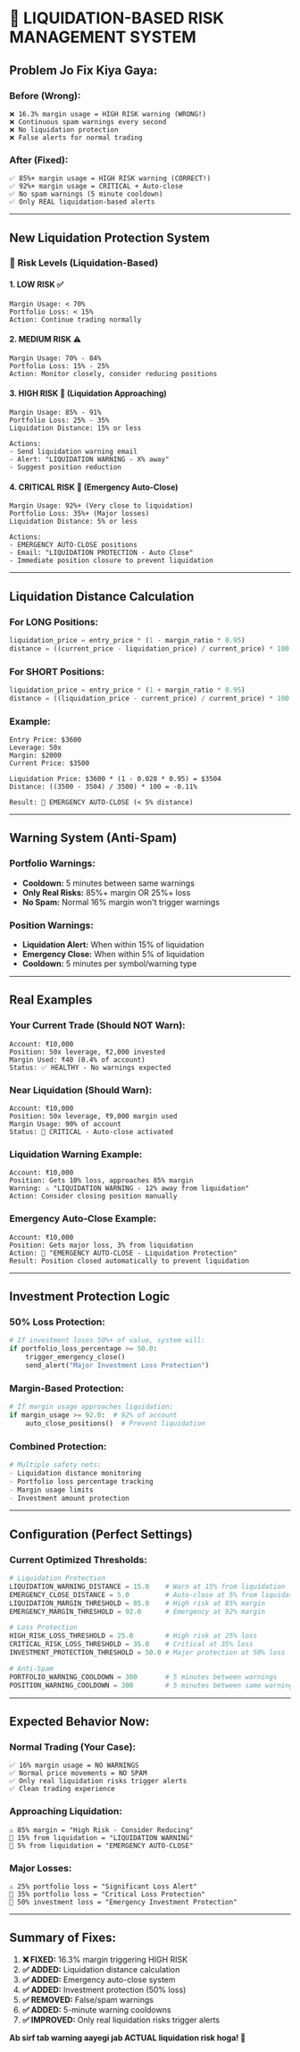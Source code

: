 # 🚨 LIQUIDATION-BASED RISK MANAGEMENT SYSTEM

## **Problem Jo Fix Kiya Gaya:**

### **Before (Wrong):**
```
❌ 16.3% margin usage = HIGH RISK warning (WRONG!)
❌ Continuous spam warnings every second
❌ No liquidation protection
❌ False alerts for normal trading
```

### **After (Fixed):**
```
✅ 85%+ margin usage = HIGH RISK warning (CORRECT!)
✅ 92%+ margin usage = CRITICAL + Auto-close
✅ No spam warnings (5 minute cooldown)
✅ Only REAL liquidation-based alerts
```

---

## **New Liquidation Protection System**

### **🎯 Risk Levels (Liquidation-Based)**

#### **1. LOW RISK** ✅
```
Margin Usage: < 70%
Portfolio Loss: < 15%
Action: Continue trading normally
```

#### **2. MEDIUM RISK** ⚠️
```
Margin Usage: 70% - 84%
Portfolio Loss: 15% - 25%
Action: Monitor closely, consider reducing positions
```

#### **3. HIGH RISK** 🔴 (Liquidation Approaching)
```
Margin Usage: 85% - 91%
Portfolio Loss: 25% - 35%
Liquidation Distance: 15% or less

Actions:
- Send liquidation warning email
- Alert: "LIQUIDATION WARNING - X% away"
- Suggest position reduction
```

#### **4. CRITICAL RISK** 🚨 (Emergency Auto-Close)
```
Margin Usage: 92%+ (Very close to liquidation)
Portfolio Loss: 35%+ (Major losses)
Liquidation Distance: 5% or less

Actions:
- EMERGENCY AUTO-CLOSE positions
- Email: "LIQUIDATION PROTECTION - Auto Close"
- Immediate position closure to prevent liquidation
```

---

## **Liquidation Distance Calculation**

### **For LONG Positions:**
```python
liquidation_price = entry_price * (1 - margin_ratio * 0.95)
distance = ((current_price - liquidation_price) / current_price) * 100
```

### **For SHORT Positions:**
```python
liquidation_price = entry_price * (1 + margin_ratio * 0.95)  
distance = ((liquidation_price - current_price) / current_price) * 100
```

### **Example:**
```
Entry Price: $3600
Leverage: 50x
Margin: $2000
Current Price: $3500

Liquidation Price: $3600 * (1 - 0.028 * 0.95) = $3504
Distance: ((3500 - 3504) / 3500) * 100 = -0.11% 

Result: 🚨 EMERGENCY AUTO-CLOSE (< 5% distance)
```

---

## **Warning System (Anti-Spam)**

### **Portfolio Warnings:**
- **Cooldown:** 5 minutes between same warnings
- **Only Real Risks:** 85%+ margin OR 25%+ loss
- **No Spam:** Normal 16% margin won't trigger warnings

### **Position Warnings:**  
- **Liquidation Alert:** When within 15% of liquidation
- **Emergency Close:** When within 5% of liquidation
- **Cooldown:** 5 minutes per symbol/warning type

---

## **Real Examples**

### **Your Current Trade (Should NOT Warn):**
```
Account: ₹10,000
Position: 50x leverage, ₹2,000 invested
Margin Used: ₹40 (0.4% of account)
Status: ✅ HEALTHY - No warnings expected
```

### **Near Liquidation (Should Warn):**
```
Account: ₹10,000  
Position: 50x leverage, ₹9,000 margin used
Margin Usage: 90% of account
Status: 🚨 CRITICAL - Auto-close activated
```

### **Liquidation Warning Example:**
```
Account: ₹10,000
Position: Gets 10% loss, approaches 85% margin
Warning: ⚠️ "LIQUIDATION WARNING - 12% away from liquidation"
Action: Consider closing position manually
```

### **Emergency Auto-Close Example:**
```
Account: ₹10,000
Position: Gets major loss, 3% from liquidation  
Action: 🚨 "EMERGENCY AUTO-CLOSE - Liquidation Protection"
Result: Position closed automatically to prevent liquidation
```

---

## **Investment Protection Logic**

### **50% Loss Protection:**
```python
# If investment loses 50%+ of value, system will:
if portfolio_loss_percentage >= 50.0:
    trigger_emergency_close()
    send_alert("Major Investment Loss Protection")
```

### **Margin-Based Protection:**
```python
# If margin usage approaches liquidation:
if margin_usage >= 92.0:  # 92% of account
    auto_close_positions()  # Prevent liquidation
```

### **Combined Protection:**
```python
# Multiple safety nets:
- Liquidation distance monitoring
- Portfolio loss percentage tracking  
- Margin usage limits
- Investment amount protection
```

---

## **Configuration (Perfect Settings)**

### **Current Optimized Thresholds:**
```python
# Liquidation Protection
LIQUIDATION_WARNING_DISTANCE = 15.0    # Warn at 15% from liquidation
EMERGENCY_CLOSE_DISTANCE = 5.0         # Auto-close at 5% from liquidation
LIQUIDATION_MARGIN_THRESHOLD = 85.0    # High risk at 85% margin
EMERGENCY_MARGIN_THRESHOLD = 92.0      # Emergency at 92% margin

# Loss Protection  
HIGH_RISK_LOSS_THRESHOLD = 25.0        # High risk at 25% loss
CRITICAL_RISK_LOSS_THRESHOLD = 35.0    # Critical at 35% loss
INVESTMENT_PROTECTION_THRESHOLD = 50.0 # Major protection at 50% loss

# Anti-Spam
PORTFOLIO_WARNING_COOLDOWN = 300       # 5 minutes between warnings
POSITION_WARNING_COOLDOWN = 300        # 5 minutes between same warnings
```

---

## **Expected Behavior Now:**

### **Normal Trading (Your Case):**
```
✅ 16% margin usage = NO WARNINGS
✅ Normal price movements = NO SPAM  
✅ Only real liquidation risks trigger alerts
✅ Clean trading experience
```

### **Approaching Liquidation:**
```
⚠️ 85% margin = "High Risk - Consider Reducing"
🚨 15% from liquidation = "LIQUIDATION WARNING"
🚨 5% from liquidation = "EMERGENCY AUTO-CLOSE"
```

### **Major Losses:**
```
⚠️ 25% portfolio loss = "Significant Loss Alert"  
🚨 35% portfolio loss = "Critical Loss Protection"
🚨 50% investment loss = "Emergency Investment Protection"
```

---

## **Summary of Fixes:**

1. **❌ FIXED:** 16.3% margin triggering HIGH RISK
2. **✅ ADDED:** Liquidation distance calculation
3. **✅ ADDED:** Emergency auto-close system
4. **✅ ADDED:** Investment protection (50% loss)
5. **✅ REMOVED:** False/spam warnings
6. **✅ ADDED:** 5-minute warning cooldowns
7. **✅ IMPROVED:** Only real liquidation risks trigger alerts

**Ab sirf tab warning aayegi jab ACTUAL liquidation risk hoga! 🎯**